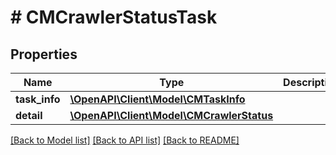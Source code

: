 # # CMCrawlerStatusTask

## Properties

Name | Type | Description | Notes
------------ | ------------- | ------------- | -------------
**task_info** | [**\OpenAPI\Client\Model\CMTaskInfo**](CMTaskInfo.md) |  |
**detail** | [**\OpenAPI\Client\Model\CMCrawlerStatus**](CMCrawlerStatus.md) |  |

[[Back to Model list]](../../README.md#models) [[Back to API list]](../../README.md#endpoints) [[Back to README]](../../README.md)
